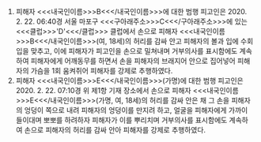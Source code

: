 1. 피해자 <<<내국인이름>>>B<<</내국인이름>>>에 대한 범행
피고인은 2020. 2. 22. 06:40경 서울 마포구 <<<구아래주소>>>C<<</구아래주소>>>에 있는 <<<클럽>>>'D'<<</클럽>>> 클럽에서 손으로 피해자 <<<내국인이름>>>B<<</내국인이름>>>(여, 18세)의 허리를 감싸 안고 피해자의 볼과 입에 수회 입을 맞추고, 이에 피해자가 피고인을 손으로 밀쳐내며 거부의사를 표시함에도 계속하여 피해자에게 어깨동무를 하면서 손을 피해자의 브래지어 안으로 집어넣어 피해자의 가슴을 1회 움켜쥐어 피해자를 강제로 추행하였다.
2. 피해자 <<<내국인이름>>>E<<</내국인이름>>>(가명)에 대한 범행
피고인은 2020. 2. 22. 07:10경 위 제1항 기재 장소에서 손으로 피해자 <<<내국인이름>>>E<<</내국인이름>>>(가명, 여, 18세)의 허리를 감싸 안은 채 그 손을 피해자의 엉덩이 쪽으로 내려 피해자의 엉덩이를 만지려 하고, 얼굴을 피해자에게 가까이 들이대며 뽀뽀를 하려하자 피해자가 이를 뿌리치며 거부의사를 표시함에도 계속하여 손으로 피해자의 허리를 감싸 안아 피해자를 강제로 추행하였다.
